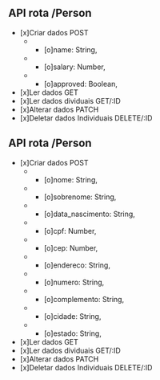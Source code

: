 ## API rota /Person
- [x]Criar dados POST
    - - [o]name: String,
    - - [o]salary: Number,
    - - [o]approved: Boolean,
- [x]Ler dados GET
- [x]Ler dados dividuais GET/:ID
- [x]Alterar dados PATCH
- [x]Deletar dados Individuais DELETE/:ID

## API rota /Person
- [x]Criar dados POST
    - - [o]nome: String,
    - - [o]sobrenome: String,
    - - [o]data_nascimento: String,
    - - [o]cpf: Number,
    - - [o]cep: Number,
    - - [o]endereco: String,
    - - [o]numero: String,
    - - [o]complemento: String,
    - - [o]cidade: String,
    - - [o]estado: String,
- [x]Ler dados GET
- [x]Ler dados dividuais GET/:ID
- [x]Alterar dados PATCH
- [x]Deletar dados Individuais DELETE/:ID